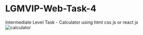 # LGMVIP-Web-Task-4
Intermediate Level Task  - Calculator using html css js or react js
![calculator](https://github.com/soumikareddy/LGMVIP-Web-Task-4/assets/130036950/fcf179e5-3df0-4cef-92f9-93706f5ba7b3)
